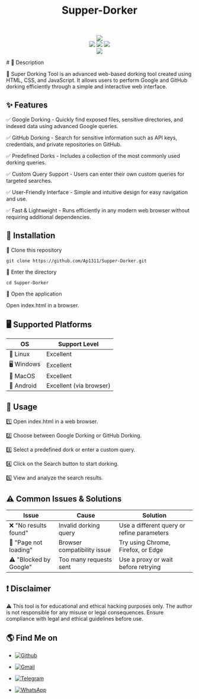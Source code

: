 <!DOCTYPE html>
<html lang="en">
<head>
    <meta charset="UTF-8">
    <meta name="viewport" content="width=device-width, initial-scale=1.0">
</head>
<body>

<h1 align="center">Supper-Dorker</h1><br>
<p align="center">
    <img src="https://img.shields.io/badge/Version-1.0-green?style=for-the-badge"><br>
    <img src="https://img.shields.io/badge/Written%20In-HTML-blue?style=flat-square">
    <img src="https://img.shields.io/badge/Written%20In-CSS-blue?style=flat-square">
    <img src="https://img.shields.io/badge/Written%20In-JS-blue?style=flat-square"><br>
    <img src="https://img.shields.io/badge/Author-AaravShah-purple?style=flat-square">
</p></body></html>
# 📜 Description

📝 Super Dorking Tool is an advanced web-based dorking tool created using HTML, CSS, and JavaScript. It allows users to perform Google and GitHub dorking efficiently through a simple and interactive web interface.

## ✨ Features

✅ Google Dorking - Quickly find exposed files, sensitive directories, and indexed data using advanced Google queries.

✅ GitHub Dorking - Search for sensitive information such as API keys, credentials, and private repositories on GitHub.

✅ Predefined Dorks - Includes a collection of the most commonly used dorking queries.

✅ Custom Query Support - Users can enter their own custom queries for targeted searches.

✅ User-Friendly Interface - Simple and intuitive design for easy navigation and use.

✅ Fast & Lightweight - Runs efficiently in any modern web browser without requiring additional dependencies.

## 🔧 Installation

📌 Clone this repository

```git clone https://github.com/Ap1311/Supper-Dorker.git```

📌 Enter the directory

```cd Supper-Dorker```

📌 Open the application

Open index.html in a browser.

## 🖥️ Supported Platforms

OS          | Support Level
------------|--------------
🐧 Linux   | Excellent
🖥️ Windows | Excellent
🍏 MacOS   | Excellent
📱 Android | Excellent (via browser)

## 🚀 Usage

1️⃣ Open index.html in a web browser.

2️⃣ Choose between Google Dorking or GitHub Dorking.

3️⃣ Select a predefined dork or enter a custom query.

4️⃣ Click on the Search button to start dorking.

5️⃣ View and analyze the search results.

## ⚠️ Common Issues & Solutions

Issue                   | Cause                       | Solution
------------------------|-----------------------------|---------
❌ "No results found"  | Invalid dorking query       | Use a different query or refine parameters
🔄 "Page not loading"  | Browser compatibility issue | Try using Chrome, Firefox, or Edge
⚠️ "Blocked by Google" | Too many requests sent      | Use a proxy or wait before retrying


## ❗ Disclaimer

⚠️ This tool is for educational and ethical hacking purposes only. The author is not responsible for any misuse or legal consequences. Ensure compliance with legal and ethical guidelines before use.

## 🌎 Find Me on

- [![Github](https://img.shields.io/badge/Github-Aarav-white?style=for-the-badge&logo=github)](https://github.com/Ap1311/)

- [![Gmail](https://img.shields.io/badge/Gmail-Aarav-red?style=for-the-badge&logo=gmail)](mailto:aaravprogrammers@gmail.com)

- [![Telegram](https://img.shields.io/badge/Telegram-Aarav-skyblue?style=for-the-badge&logo=telegram)](https://t.me/aaravprogrammers)
  
- [![WhatsApp](https://img.shields.io/badge/WhatsApp-Aarav-green?style=for-the-badge&logo=whatsapp)](https://wa.me/+919429252709)

